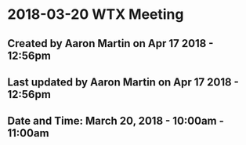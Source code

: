# 2018-03-20 WTX Meeting
## Created by Aaron Martin on Apr 17 2018 - 12:56pm 
## Last updated by Aaron Martin on Apr 17 2018 - 12:56pm
## Date and Time: March 20, 2018 - 10:00am - 11:00am
